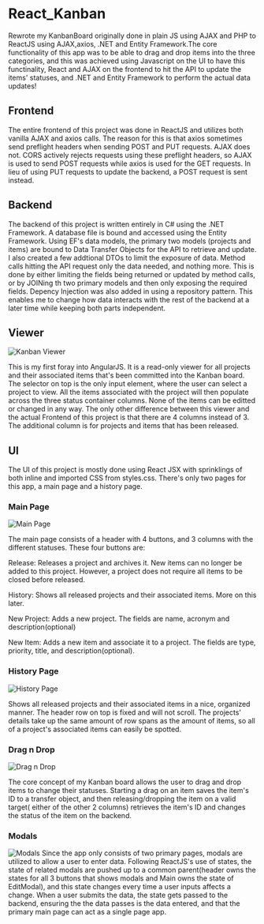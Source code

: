 # React_Kanban

Rewrote my KanbanBoard originally done in plain JS using AJAX and PHP to ReactJS using AJAX,axios, .NET and Entity Framework.The core functionality of this app was to be able to drag and drop items into the three categories, and this was achieved using Javascript on the UI to have this functinality, React and AJAX on the frontend to hit the API to update the items' statuses, and .NET and Entity Framework to perform the actual data updates!

## Frontend
The entire frontend of this project was done in ReactJS and utilizes both vanilla AJAX and axios calls. The reason for this is that axios sometimes send preflight headers when sending POST and PUT requests. AJAX does not. CORS actively rejects requests using these preflight headers, so AJAX is used to send POST requests while axios is used for the GET requests. In lieu of using PUT requests to update the backend, a POST request is sent instead.





## Backend
The backend of this project is written entirely in C# using the .NET Framework. A database file is bound and accessed using the Entity Framework. Using EF's data models, the primary two models (projects and items) are bound to Data Transfer Objects for the API to retrieve and update. I also created a few addtional DTOs to limit the exposure of data. Method calls hitting the API request only the data needed, and nothing more. This is done by either limiting the fields being returned or updated by method calls, or by JOINing th two primary models and then only exposing the required fields. Depency Injection was also added in using a repository pattern. This enables me to change how data interacts with the rest of the backend at a later time while keeping both parts independent.





## Viewer

![Kanban Viewer](https://raw.githubusercontent.com/normanzhao/React_Kanban/master/images/viewer.png)

This is my first foray into AngularJS. It is a read-only viewer for all projects and their associated items that's been committed into the Kanban board. The selector on top is the only input element, where the user can select a project to view. All the items associated with the project will then populate across the three status container columns. None of the items can be editted or changed in any way. The only other difference between this viewer and the actual Frontend of this project is that there are 4 columns instead of 3. The additional column is for projects and items that has been released.





## UI
The UI of this project is mostly done using React JSX with sprinklings of both inline and imported CSS from styles.css. There's only two pages for this app, a main page and a history page. 


### Main Page

![Main Page](https://raw.githubusercontent.com/normanzhao/React_Kanban/master/images/main_page.png)

The main page consists of a header with 4 buttons, and 3 columns with the different statuses. These four buttons are:

Release: Releases a project and archives it. New items can no longer be added to this project. However, a project does not require all items to be closed before released.

History: Shows all released projects and their associated items. More on this later.

New Project: Adds a new project. The fields are name, acronym and description(optional)

New Item: Adds a new item and associate it to a project. The fields are type, priority, title, and description(optional).


### History Page

![History Page](https://raw.githubusercontent.com/normanzhao/React_Kanban/master/images/history_page.png)

Shows all released projects and their associated items in a nice, organized manner. The header row on top is fixed and will not scroll. The projects' details take up the same amount of row spans as the amount of items, so all of a project's associated items can easily be spotted.


### Drag n Drop

![Drag n Drop](https://raw.githubusercontent.com/normanzhao/React_Kanban/master/images/dragndrop.png)

The core concept of my Kanban board allows the user to drag and drop items to change their statuses. Starting a drag on an item saves the item's ID to a transfer object, and then releasing/dropping the item on a valid target( either of the other 2 columns) retrieves the item's ID and changes the status of the item on the backend.


### Modals

![Modals](https://raw.githubusercontent.com/normanzhao/React_Kanban/master/images/edit_modal.png)
Since the app only consists of two primary pages, modals are utilized to allow a user to enter data. Following ReactJS's use of states, the state of related modals are pushed up to a common parent(header owns the states for all 3 buttons that shows modals and Main owns the state of EditModal), and this state changes every time a user inputs affects a change. When a user submits the data, the state gets passed to the backend, ensuring the the data passes is the data entered, and that the primary main page can act as a single page app.
